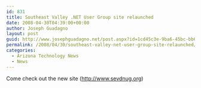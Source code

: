 ```yaml
---
id: 831
title: Southeast Valley .NET User Group site relaunched
date: 2008-04-30T04:39:00+00:00
author: Joseph Guadagno
layout: post
guid: http://www.josephguadagno.net/post.aspx?id=1cd45c3e-9ba6-45bc-bb6c-b495d91aca18
permalink: /2008/04/30/southeast-valley-net-user-group-site-relaunched/
categories:
  - Arizona Technology News
  - News
---
```

<p>Come check out the new site (<a href="http://www.sevdnug.org">http://www.sevdnug.org</a>)</p>